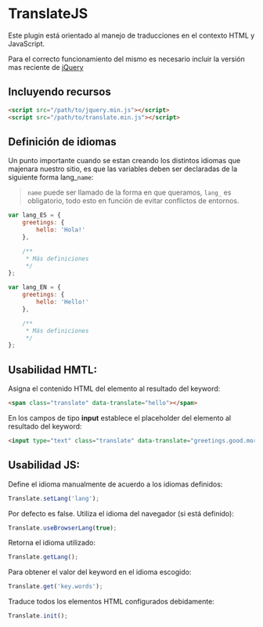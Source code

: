 # TranslateJS

<p>Este plugin está orientado al manejo de traducciones en el contexto HTML y JavaScript.</p>

Para el correcto funcionamiento del mismo es necesario incluir la versión mas reciente de [jQuery](https://jquery.com/download/)

## Incluyendo recursos

```html
<script src="/path/to/jquery.min.js"></script>
<script src="/path/to/translate.min.js"></script>
```

## Definición de idiomas

Un punto importante cuando se estan creando los distintos idiomas que majenara nuestro sitio, es que las variables deben ser declaradas de la siguiente forma lang_```name```:

> ```name``` puede ser llamado de la forma en que queramos, ```lang_``` es obligatorio, todo esto en función de evitar conflictos de entornos.

```javascript
var lang_ES = {
	greetings: {
		hello: 'Hola!'
	},

	/**
	 * Más definiciones
	 */
};

var lang_EN = {
	greetings: {
		hello: 'Hello!'
	},

	/**
	 * Más definiciones
	 */
};
```

## Usabilidad HMTL:

Asigna el contenido HTML del elemento al resultado del keyword:

```html
<span class="translate" data-translate="hello"></span>
```

En los campos de tipo **input** establece el placeholder del elemento al resultado del keyword:

```html
<input type="text" class="translate" data-translate="greetings.good.morning">
```

## Usabilidad JS:

Define el idioma manualmente de acuerdo a los idiomas definidos:

```javascript
Translate.setLang('lang');
```

Por defecto es false. Utiliza el idioma del navegador (si está definido):

```javascript
Translate.useBrowserLang(true);
```

Retorna el idioma utilizado:

```javascript
Translate.getLang();
```

Para obtener el valor del keyword en el idioma escogido:

```javascript
Translate.get('key.words');
```

Traduce todos los elementos HTML configurados debidamente:

```javascript
Translate.init();
```